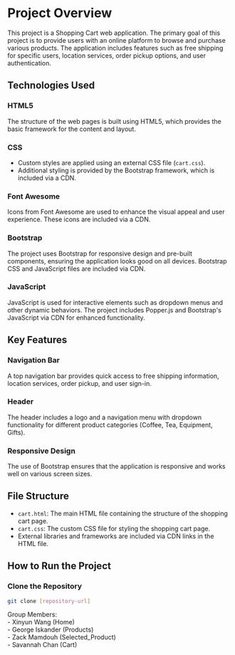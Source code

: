 # Project Overview

This project is a Shopping Cart web application. The primary goal of this project is to provide users with an online platform to browse and purchase various products. The application includes features such as free shipping for specific users, location services, order pickup options, and user authentication.

## Technologies Used

### HTML5
The structure of the web pages is built using HTML5, which provides the basic framework for the content and layout.

### CSS
- Custom styles are applied using an external CSS file (`cart.css`).
- Additional styling is provided by the Bootstrap framework, which is included via a CDN.

### Font Awesome
Icons from Font Awesome are used to enhance the visual appeal and user experience. These icons are included via a CDN.

### Bootstrap
The project uses Bootstrap for responsive design and pre-built components, ensuring the application looks good on all devices. Bootstrap CSS and JavaScript files are included via CDN.

### JavaScript
JavaScript is used for interactive elements such as dropdown menus and other dynamic behaviors. The project includes Popper.js and Bootstrap's JavaScript via CDN for enhanced functionality.

## Key Features

### Navigation Bar
A top navigation bar provides quick access to free shipping information, location services, order pickup, and user sign-in.

### Header
The header includes a logo and a navigation menu with dropdown functionality for different product categories (Coffee, Tea, Equipment, Gifts).

### Responsive Design
The use of Bootstrap ensures that the application is responsive and works well on various screen sizes.

## File Structure
- `cart.html`: The main HTML file containing the structure of the shopping cart page.
- `cart.css`: The custom CSS file for styling the shopping cart page.
- External libraries and frameworks are included via CDN links in the HTML file.

## How to Run the Project

### Clone the Repository
```bash
git clone [repository-url]
```



Group Members:<br>
    - Xinyun Wang (Home)<br>
    - George Iskander (Products)<br>
    - Zack Mamdouh (Selected_Product)<br>
    - Savannah Chan (Cart)<br>
